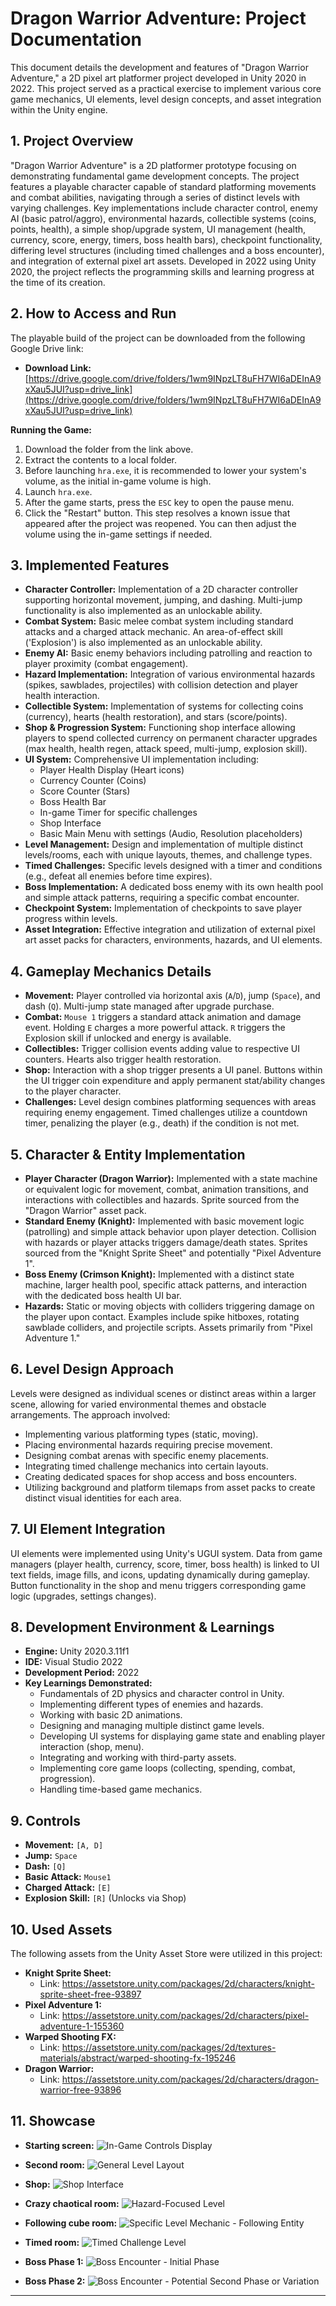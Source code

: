 # Dragon Warrior Adventure: Project Documentation

This document details the development and features of "Dragon Warrior Adventure," a 2D pixel art platformer project developed in Unity 2020 in 2022. This project served as a practical exercise to implement various core game mechanics, UI elements, level design concepts, and asset integration within the Unity engine.

## 1. Project Overview

"Dragon Warrior Adventure" is a 2D platformer prototype focusing on demonstrating fundamental game development concepts. The project features a playable character capable of standard platforming movements and combat abilities, navigating through a series of distinct levels with varying challenges. Key implementations include character control, enemy AI (basic patrol/aggro), environmental hazards, collectible systems (coins, points, health), a simple shop/upgrade system, UI management (health, currency, score, energy, timers, boss health bars), checkpoint functionality, differing level structures (including timed challenges and a boss encounter), and integration of external pixel art assets. Developed in 2022 using Unity 2020, the project reflects the programming skills and learning progress at the time of its creation.

## 2. How to Access and Run

The playable build of the project can be downloaded from the following Google Drive link:

*   **Download Link:** [https://drive.google.com/drive/folders/1wm9INpzLT8uFH7WI6aDEInA9xXau5JUI?usp=drive_link](https://drive.google.com/drive/folders/1wm9INpzLT8uFH7WI6aDEInA9xXau5JUI?usp=drive_link)

**Running the Game:**

1.  Download the folder from the link above.
2.  Extract the contents to a local folder.
3.  Before launching `hra.exe`, it is recommended to lower your system's volume, as the initial in-game volume is high.
4.  Launch `hra.exe`.
5.  After the game starts, press the `ESC` key to open the pause menu.
6.  Click the "Restart" button. This step resolves a known issue that appeared after the project was reopened. You can then adjust the volume using the in-game settings if needed.

## 3. Implemented Features

*   **Character Controller:** Implementation of a 2D character controller supporting horizontal movement, jumping, and dashing. Multi-jump functionality is also implemented as an unlockable ability.
*   **Combat System:** Basic melee combat system including standard attacks and a charged attack mechanic. An area-of-effect skill ('Explosion') is also implemented as an unlockable ability.
*   **Enemy AI:** Basic enemy behaviors including patrolling and reaction to player proximity (combat engagement).
*   **Hazard Implementation:** Integration of various environmental hazards (spikes, sawblades, projectiles) with collision detection and player health interaction.
*   **Collectible System:** Implementation of systems for collecting coins (currency), hearts (health restoration), and stars (score/points).
*   **Shop & Progression System:** Functioning shop interface allowing players to spend collected currency on permanent character upgrades (max health, health regen, attack speed, multi-jump, explosion skill).
*   **UI System:** Comprehensive UI implementation including:
    *   Player Health Display (Heart icons)
    *   Currency Counter (Coins)
    *   Score Counter (Stars)
    *   Boss Health Bar
    *   In-game Timer for specific challenges
    *   Shop Interface
    *   Basic Main Menu with settings (Audio, Resolution placeholders)
*   **Level Management:** Design and implementation of multiple distinct levels/rooms, each with unique layouts, themes, and challenge types.
*   **Timed Challenges:** Specific levels designed with a timer and conditions (e.g., defeat all enemies before time expires).
*   **Boss Implementation:** A dedicated boss enemy with its own health pool and simple attack patterns, requiring a specific combat encounter.
*   **Checkpoint System:** Implementation of checkpoints to save player progress within levels.
*   **Asset Integration:** Effective integration and utilization of external pixel art asset packs for characters, environments, hazards, and UI elements.

## 4. Gameplay Mechanics Details

*   **Movement:** Player controlled via horizontal axis (`A`/`D`), jump (`Space`), and dash (`Q`). Multi-jump state managed after upgrade purchase.
*   **Combat:** `Mouse 1` triggers a standard attack animation and damage event. Holding `E` charges a more powerful attack. `R` triggers the Explosion skill if unlocked and energy is available.
*   **Collectibles:** Trigger collision events adding value to respective UI counters. Hearts also trigger health restoration.
*   **Shop:** Interaction with a shop trigger presents a UI panel. Buttons within the UI trigger coin expenditure and apply permanent stat/ability changes to the player character.
*   **Challenges:** Level design combines platforming sequences with areas requiring enemy engagement. Timed challenges utilize a countdown timer, penalizing the player (e.g., death) if the condition is not met.

## 5. Character & Entity Implementation

*   **Player Character (Dragon Warrior):** Implemented with a state machine or equivalent logic for movement, combat, animation transitions, and interactions with collectibles and hazards. Sprite sourced from the "Dragon Warrior" asset pack.
*   **Standard Enemy (Knight):** Implemented with basic movement logic (patrolling) and simple attack behavior upon player detection. Collision with hazards or player attacks triggers damage/death states. Sprites sourced from the "Knight Sprite Sheet" and potentially "Pixel Adventure 1".
*   **Boss Enemy (Crimson Knight):** Implemented with a distinct state machine, larger health pool, specific attack patterns, and interaction with the dedicated boss health UI bar.
*   **Hazards:** Static or moving objects with colliders triggering damage on the player upon contact. Examples include spike hitboxes, rotating sawblade colliders, and projectile scripts. Assets primarily from "Pixel Adventure 1."

## 6. Level Design Approach

Levels were designed as individual scenes or distinct areas within a larger scene, allowing for varied environmental themes and obstacle arrangements. The approach involved:
*   Implementing various platforming types (static, moving).
*   Placing environmental hazards requiring precise movement.
*   Designing combat arenas with specific enemy placements.
*   Integrating timed challenge mechanics into certain layouts.
*   Creating dedicated spaces for shop access and boss encounters.
*   Utilizing background and platform tilemaps from asset packs to create distinct visual identities for each area.

## 7. UI Element Integration

UI elements were implemented using Unity's UGUI system. Data from game managers (player health, currency, score, timer, boss health) is linked to UI text fields, image fills, and icons, updating dynamically during gameplay. Button functionality in the shop and menu triggers corresponding game logic (upgrades, settings changes).

## 8. Development Environment & Learnings

*   **Engine:** Unity 2020.3.11f1
*   **IDE:** Visual Studio 2022
*   **Development Period:** 2022
*   **Key Learnings Demonstrated:**
    *   Fundamentals of 2D physics and character control in Unity.
    *   Implementing different types of enemies and hazards.
    *   Working with basic 2D animations.
    *   Designing and managing multiple distinct game levels.
    *   Developing UI systems for displaying game state and enabling player interaction (shop, menu).
    *   Integrating and working with third-party assets.
    *   Implementing core game loops (collecting, spending, combat, progression).
    *   Handling time-based game mechanics.

## 9. Controls

*   **Movement:** `[A, D]`
*   **Jump:** `Space`
*   **Dash:** `[Q]`
*   **Basic Attack:** `Mouse1`
*   **Charged Attack:** `[E]`
*   **Explosion Skill:** `[R]` (Unlocks via Shop)

## 10. Used Assets

The following assets from the Unity Asset Store were utilized in this project:

*   **Knight Sprite Sheet:**
    *   Link: https://assetstore.unity.com/packages/2d/characters/knight-sprite-sheet-free-93897
*   **Pixel Adventure 1:**
    *   Link: https://assetstore.unity.com/packages/2d/characters/pixel-adventure-1-155360
*   **Warped Shooting FX:**
    *   Link: https://assetstore.unity.com/packages/2d/textures-materials/abstract/warped-shooting-fx-195246
*   **Dragon Warrior:**
    *   Link: https://assetstore.unity.com/packages/2d/characters/dragon-warrior-free-93896

## 11. Showcase

*   **Starting screen:**
    ![In-Game Controls Display](ReadmeImages/Toturial.webp)

*   **Second room:**
    ![General Level Layout](ReadmeImages/showcase1.webp)

*   **Shop:**
    ![Shop Interface](ReadmeImages/ShopAnim.webp)

*   **Crazy chaotical room:**
    ![Hazard-Focused Level](ReadmeImages/crazyLevel.webp)

*   **Following cube room:**
    ![Specific Level Mechanic - Following Entity](ReadmeImages/FollowingCube.webp)

*   **Timed room:**
    ![Timed Challenge Level](ReadmeImages/timedRoom.webp)

*   **Boss Phase 1:**
    ![Boss Encounter - Initial Phase](ReadmeImages/BossPhase1.webp)

*   **Boss Phase 2:**
    ![Boss Encounter - Potential Second Phase or Variation](ReadmeImages/BossPhase2.webp)

---